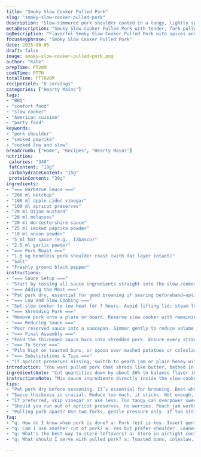 ```yaml
---
title: "Smoky Slow Cooker Pulled Pork"
slug: "smoky-slow-cooker-pulled-pork"
description: "Slow-simmered pork shoulder coated in a tangy, lightly spiced barbecue sauce thickened in a pan to cling to shredded meat. Uses less vinegar, swaps apple jelly for apricot preserves, and adds smoked paprika for a deeper flavor. Cook time tweaked slightly. The method emphasizes feel and visual cues over clock watching to nail tender, fork-pulled meat every time."
metaDescription: "Smoky Slow Cooker Pulled Pork with tender, fork-pulled texture and a tangy sauce. The ideal dish for your next barbecue gathering or family meal."
ogDescription: "Flavorful Smoky Slow Cooker Pulled Pork with spices and a thick tangy sauce. Perfect for sandwiches, mashed potatoes, or coleslaw."
focusKeyphrase: "Smoky Slow Cooker Pulled Pork"
date: 2025-08-05
draft: false
image: smoky-slow-cooker-pulled-pork.png
author: "Kate"
prepTime: PT20M
cookTime: PT7H
totalTime: PT7H20M
recipeYield: "8 servings"
categories: ["Hearty Mains"]
tags:
- "BBQ"
- "comfort food"
- "slow cooker"
- "American cuisine"
- "party food"
keywords:
- "pork shoulder"
- "smoked paprika"
- "cooked low and slow"
breadcrumb: ["Home", "Recipes", "Hearty Mains"]
nutrition: 
 calories: "340"
 fatContent: "18g"
 carbohydrateContent: "15g"
 proteinContent: "30g"
ingredients:
- "=== Barbecue Sauce ==="
- "200 ml ketchup"
- "100 ml apple cider vinegar"
- "100 ml apricot preserves"
- "20 ml Dijon mustard"
- "20 ml molasses"
- "20 ml Worcestershire sauce"
- "25 ml smoked paprika powder"
- "10 ml onion powder"
- "5 ml hot sauce (e.g., Tabasco)"
- "2.5 ml garlic powder"
- "=== Pork Roast ==="
- "1.6 kg boneless pork shoulder roast (with fat layer intact)"
- "Salt"
- "Freshly ground black pepper"
instructions:
- "=== Sauce Setup ==="
- "Start by tossing all sauce ingredients straight into the slow cooker. No fuss mixing bowls. Stir briefly to combine. Resist tasting now; sauce evolves during cooking."
- "=== Adding the Meat ==="
- "Pat pork dry, essential for good browning if searing beforehand—optional but helpful. Season generously with salt and pepper both sides. Nestle roast into sauce; turn to cover fully. Any exposed meat will dry out, so rotate after 1 hour."
- "=== Low and Slow Cooking ==="
- "Set slow cooker to low heat for 7 hours. Avoid lifting lid; steam loss loses flavor and time. Instead, peek at hour six to check for pull-apart tenderness. Insert fork—the pork should shred easily with minimal resistance, skin and fat breaking down into tender layers."
- "=== Shredding Pork ==="
- "Remove pork onto a plate or board. Reserve slow cooker with remaining liquids. Using two forks, pull meat into shreds. Texture should be juicy, not dry or stringy. Fat and connective tissues will mostly dissolve, leaving soft ribbons."
- "=== Reducing Sauce ==="
- "Pour reserved sauce into a saucepan. Simmer gently to reduce volume by roughly half, concentrate flavors. Watch carefully—too thick and sauce sticks; too thin and it won’t cling well. The scent will shift from tangy-initial to smoky and sweet. Adjust seasoning here: a pinch salt or dash hot sauce if needed."
- "=== Final Assembly ==="
- "Fold the thickened sauce back into shredded pork. Ensure every strand is sauced, glossy, and fragrant. Ideal texture slightly sticky, not drenched. This balance keeps sandwiches from soggy collapsing or dry bite."
- "=== To Serve ==="
- "Pile high on toasted buns, or spoon over mashed potatoes or coleslaw for contrast. Leftovers reheat well with a splash of water or stock to re-moisten."
- "=== Substitutions & Tips ==="
- "If apricot preserves missing, switch to peach jam or plain honey with a squeeze lemon. Smoked paprika adds quiet warmth—regular paprika plus a drop liquid smoke works too. For extra caramelization, sear the roast in hot pan before slow cooking, but this adds prep time. Leaner pork cuts can dry out; stick to shoulder with good marbling. Too vinegary? Cut back to 80 ml cider vinegar. Sauce consistency varies by slow cooker model—adjust liquid accordingly."
introduction: "You want pulled pork that shreds like butter, bathed in a tangy sauce holding hints of smoke, molasses, and mild heat. Not just slow cooking, but understanding what signals mean. That first scent when sauce melds, that subtle jiggle when pork tightens but yields. Texture is king here. And sauce? Reducing is critical—too watery, it’s a mess; too thick, gluey. You’ll adjust as you go. This method swaps apple jelly for apricot preserves to add a bit of brightness and replaces chili powder with smoked paprika, grounding flavor in a smoky layer rather than pure heat. Less vinegar lowers harshness and lets sweetness shine. Under 7 hours of low heat instead of 8 pushes meat to tenderness without drying out or falling apart too much, so you get shred texture with mouthfeel. Fork, smell, look are your best tools."
ingredientsNote: "Cut quantities down by about 30% to balance flavor intensities—too much vinegar or molasses can overpower. Apricot preserves substitute keeps natural fruit sugars but introduces a lighter, less jellied sweetness. Smoked paprika replaces chili powder; less aggressive, more nuanced smoke tones essential for depth. If no Worcestershire, consider fish sauce or soy sauce sparingly. Using boneless shoulder eliminates trimming time and promotes even cooking. Salt is stage one seasoning, but final adjustment after sauce reduction fixes any flavor gaps. These flavors need slow melding—don’t rush by adding ingredients too late. Keep label-free kitchen: fresh spices, choice cuts, real molasses not syrup."
instructionsNote: "Mix sauce ingredients directly inside the slow cooker—less mess, deeper flavor infusion. Meat coats instantly, absorbs smoky-sweet notes. Avoid opening lid frequently to keep steady temperature and moisture inside cooker; steam carries flavor and tenderness. Test pork doneness by gentle pull with fork; it should separate with minimal effort but not mush—sign of overcooking. Post-shredding sauce reduction is key for proper cling. Watch simmer, stir often to prevent burning or over-thickening. Taste and adjust salt, heat, sweetness. Folding thickened sauce back into pork gives every bite juicy sparkle without drowning. Use timing guidelines but always trust your senses: smell the caramelizing sauce, feel the pork fibers separate, see sauce viscosity. Serve immediately or cool & refrigerate for next-day savoring."
tips:
- "Pat pork dry before seasoning. It’s essential for browning. Best when you sear in a hot pan too. Thick crust adds flavor. Watch smoke rise. Wait until golden."
- "Sauce thickness is crucial. Reduce too much, it sticks. Not enough, runny. Aim for just right. Adjust heat while simmering. Stir often. Notice the aroma change."
- "If preferred, skip vinegar or use less. Too tangy can overpower sweetness. Adjust with honey for balance. Or simply cut back cider vinegar, feel the flavors."
- "Should you run out of apricot preserves, no worries. Peach jam works well. Or honey, with a squeeze lemon. Substitute but keep sweetness intact."
- "Pulling pork apart? Use two forks, gentle pressure only. If too stringy or dry, it indicates overcooking. Texture should be juicy, not mush."
faq:
- "q: How do I know when pork is done? a: Fork test is key. Insert gently. If no resistance, it’s ready. Look for texture breaking apart easily."
- "q: Can I use another cut of pork? a: Yes but prefer shoulder. Leaner cuts dry out fast. Stick to well-marbled meat for best results. Trust the fat to help."
- "q: What's the best way to store leftovers? a: Store in airtight container, refrigerate for up to four days. For longer, freeze tightly wrapped. Keeps flavors nice."
- "q: What should I serve with pulled pork? a: Toasted buns, coleslaw, or simple mashed potatoes work well. Use side salads for crunch, fresh contrast is nice."

---
```

